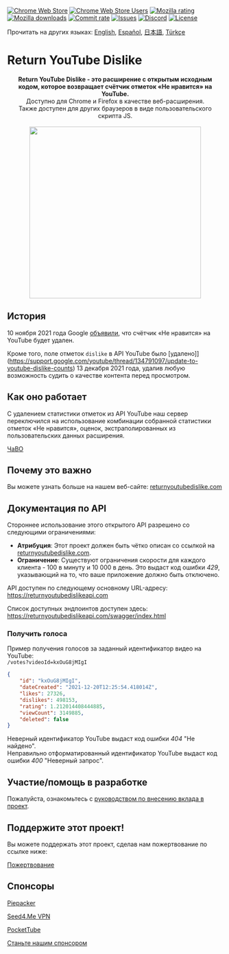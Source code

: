 [![Chrome Web Store](https://img.shields.io/chrome-web-store/stars/gebbhagfogifgggkldgodflihgfeippi?label=Chrome%20Rating&style=flat&logo=google)](https://chrome.google.com/webstore/detail/youtube-dislike-button/gebbhagfogifgggkldgodflihgfeippi/)
[![Chrome Web Store Users](https://img.shields.io/chrome-web-store/users/gebbhagfogifgggkldgodflihgfeippi?label=Chrome%20Users&style=flat&logo=google)](https://chrome.google.com/webstore/detail/youtube-dislike-button/gebbhagfogifgggkldgodflihgfeippi/)
[![Mozilla rating](https://img.shields.io/amo/stars/return-youtube-dislikes?label=Firefox%20Rating&style=flat&logo=firefox)](https://addons.mozilla.org/en-US/firefox/addon/return-youtube-dislikes/)
[![Mozilla downloads](https://img.shields.io/amo/users/return-youtube-dislikes?label=Firefox%20Users&style=flat&logo=firefox)](https://addons.mozilla.org/en-US/firefox/addon/return-youtube-dislikes/)
[![Commit rate](https://img.shields.io/github/commit-activity/m/Anarios/return-youtube-dislike?label=Commits&style=flat)](https://github.com/Anarios/return-youtube-dislike/commits/main)
[![Issues](https://img.shields.io/github/issues/Anarios/return-youtube-dislike?style=flat&label=Issues)](https://github.com/Anarios/return-youtube-dislike/issues)
[![Discord](https://img.shields.io/discord/909435648170160229?label=Discord&style=flat&logo=discord)](https://discord.gg/UMxyMmCgfF)
[![License](https://img.shields.io/badge/License-GPLv3-blue.svg?style=flat)](https://github.com/Anarios/return-youtube-dislike/blob/main/LICENSE)

Прочитать на других языках: [English](README.md), [Español](READMEes.md), [日本語](READMEja.md), [Türkçe](READMEtr.md)

# Return YouTube Dislike

<p align="center">
    <b>Return YouTube Dislike - это расширение с открытым исходным кодом, которое возвращает счётчик отметок «Не нравится» на YouTube.</b><br>
    Доступно для Chrome и Firefox в качестве веб-расширения.<br>
    Также доступен для других браузеров в виде пользовательского скрипта JS.<br><br>
    <img width="400px" src="https://user-images.githubusercontent.com/18729296/141743755-2be73297-250e-4cd1-ac93-8978c5a39d10.png"/>
</p>

## История

10 ноября 2021 года Google [объявили](https://blog.youtube/news-and-events/update-to-youtube/), что счётчик «Не нравится» на YouTube будет удален.  
  
Кроме того, поле отметок `dislike` в API YouTube было [удалено]](https://support.google.com/youtube/thread/134791097/update-to-youtube-dislike-counts) 13 декабря 2021 года, удалив любую возможность судить о качестве контента перед просмотром.

## Как оно работает

С удалением статистики отметок из API YouTube наш сервер переключился на использование комбинации собранной статистики отметок «Не нравится», оценок, экстраполированных из пользовательских данных расширения.

[ЧаВО](https://github.com/Anarios/return-youtube-dislike/blob/main/Docs/FAQru.md)

## Почему это важно

Вы можете узнать больше на нашем веб-сайте: [returnyoutubedislike.com](https://www.returnyoutubedislike.com/)

## Документация по API

Стороннее использование этого открытого API разрешено со следующими ограничениями:

- **Атрибуция**: Этот проект должен быть чётко описан со ссылкой на [returnyoutubedislike.com](https://returnyoutubedislike.com/).
- **Ограничение**: Существуют ограничения скорости для каждого клиента - 100 в минуту и 10 000 в день. Это выдаст код ошибки *429*, указывающий на то, что ваше приложение должно быть отключено.

API доступен по следующему основному URL-адресу:  
https://returnyoutubedislikeapi.com  

Список доступных эндпоинтов доступен здесь:  
https://returnyoutubedislikeapi.com/swagger/index.html

### Получить голоса
Пример получения голосов за заданный идентификатор видео на YouTube:  
`/votes?videoId=kxOuG8jMIgI`

```json
{
    "id": "kxOuG8jMIgI",
    "dateCreated": "2021-12-20T12:25:54.418014Z",
    "likes": 27326,
    "dislikes": 498153,
    "rating": 1.212014408444885,
    "viewCount": 3149885,
    "deleted": false
}
```


Неверный идентификатор YouTube выдаст код ошибки *404* "Не найдено".  
Неправильно отформатированный идентификатор YouTube выдаст код ошибки *400* "Неверный запрос".



<!---
## Документация по API

Вы можете просмотреть всю документацию на нашем веб-сайте.
[https://returnyoutubedislike.com/documentation/](https://returnyoutubedislike.com/documentation/) -->


## Участие/помощь в разработке

Пожалуйста, ознакомьтесь с [руководством по внесению вклада в проект](https://github.com/Anarios/return-youtube-dislike/blob/main/CONTRIBUTINGru.md).

## Поддержите этот проект!

Вы можете поддержать этот проект, сделав нам пожертвование по ссылке ниже:

[Пожертвование](https://returnyoutubedislike.com/donate)

## Спонсоры
[Piepacker](https://piepacker.com)

[Seed4.Me VPN](https://www.seed4.me/users/register?gift=ReturnYoutubeDislike)

[PocketTube](https://yousub.info/?utm_source=returnyoutubedislike)

[Станьте нашим спонсором](https://www.patreon.com/join/returnyoutubedislike/checkout?rid=8008601)

